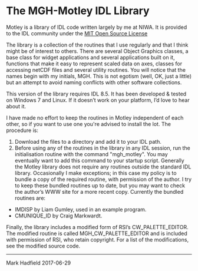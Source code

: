 # The MGH-Motley IDL Library 

Motley is a library of IDL code written largely by me at NIWA. It is provided to the IDL community under the [MIT Open Source License](http://www.opensource.org/licenses/mit-license.php)

The library is a collection of the routines that I use regularly and that I think might be of interest to others. There are several Object Graphics classes, a base class for widget applications and several applications built on it, functions that make it easy to represent scaled data on axes, classes for accessing netCDF files and several utility routines. You will notice that the names begin with my initials, MGH. This is not egotism (well, OK, just a little) but an attempt to avoid naming conflicts with other software collections. 

This version of the library requires IDL 8.5. It has been developed & tested on Windows 7 and Linux. If it doesn’t work on your platform, I’d love to hear about it. 

I have made no effort to keep the routines in Motley independent of each other, so if you want to use one you're advised to install the lot. The procedure is: 
1.	Download the files to a directory and add it to your IDL path. 
3.	Before using any of the routines in the library in any IDL session, run the initialisation routine with the command "mgh_motley". You may eventually want to add this command to your startup script. 
Generally the Motley library does not require any routines outside the standard IDL library. Occasionally I make exceptions; in this case my policy is to bundle a copy of the required routine, with permission of the author. I try to keep these bundled routines up to date, but you may want to check the author’s WWW site for a more recent copy. Currently the bundled routines are: 
 *	IMDISP by Liam Gumley, used in an example program. 
 *	CMUNIQUE_ID by Craig Markwardt.

Finally, the library includes a modified form of RSI’s CW_PALETTE_EDITOR. The modified routine is called MGH_CW_PALETTE_EDITOR and is included with permission of RSI, who retain copyright. For a list of the modifications, see the modified source code. 
________________________________________
Mark Hadfield 2017-06-29

